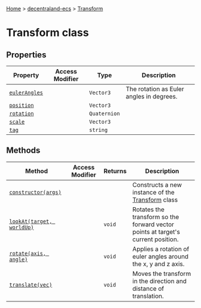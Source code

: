 [Home](./index) &gt; [decentraland-ecs](./decentraland-ecs.md) &gt; [Transform](./decentraland-ecs.transform.md)

# Transform class

## Properties

|  Property | Access Modifier | Type | Description |
|  --- | --- | --- | --- |
|  [`eulerAngles`](./decentraland-ecs.transform.eulerangles.md) |  | `Vector3` | The rotation as Euler angles in degrees. |
|  [`position`](./decentraland-ecs.transform.position.md) |  | `Vector3` |  |
|  [`rotation`](./decentraland-ecs.transform.rotation.md) |  | `Quaternion` |  |
|  [`scale`](./decentraland-ecs.transform.scale.md) |  | `Vector3` |  |
|  [`tag`](./decentraland-ecs.transform.tag.md) |  | `string` |  |

## Methods

|  Method | Access Modifier | Returns | Description |
|  --- | --- | --- | --- |
|  [`constructor(args)`](./decentraland-ecs.transform.constructor.md) |  |  | Constructs a new instance of the [Transform](./decentraland-ecs.transform.md) class |
|  [`lookAt(target, worldUp)`](./decentraland-ecs.transform.lookat.md) |  | `void` | Rotates the transform so the forward vector points at target's current position. |
|  [`rotate(axis, angle)`](./decentraland-ecs.transform.rotate.md) |  | `void` | Applies a rotation of euler angles around the x, y and z axis. |
|  [`translate(vec)`](./decentraland-ecs.transform.translate.md) |  | `void` | Moves the transform in the direction and distance of translation. |


